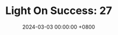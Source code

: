 ---
title: "Light On Success: 27"
date: 2024-03-03 00:00:00 +0800
categories: [Blogging]
tag: [Blogging]
image: https://pbs.twimg.com/media/GHCrLWMWEAABQzT?format=jpg&name=large
---